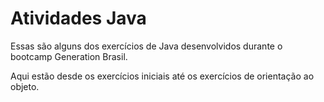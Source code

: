 # Atividades Java

Essas são alguns dos exercícios de Java desenvolvidos durante o bootcamp Generation Brasil.

Aqui estão desde os exercícios iniciais até os exercícios de orientação ao objeto.

